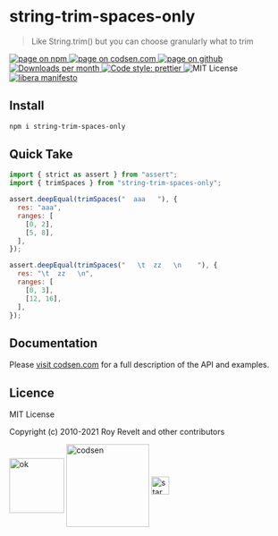# string-trim-spaces-only

> Like String.trim() but you can choose granularly what to trim

<div class="package-badges">
  <a href="https://www.npmjs.com/package/string-trim-spaces-only" rel="nofollow noreferrer noopener">
    <img src="https://img.shields.io/badge/-npm-blue?style=flat-square" alt="page on npm">
  </a>
  <a href="https://codsen.com/os/string-trim-spaces-only" rel="nofollow noreferrer noopener">
    <img src="https://img.shields.io/badge/-codsen-blue?style=flat-square" alt="page on codsen.com">
  </a>
  <a href="https://github.com/codsen/codsen/tree/main/packages/string-trim-spaces-only" rel="nofollow noreferrer noopener">
    <img src="https://img.shields.io/badge/-github-blue?style=flat-square" alt="page on github">
  </a>
  <a href="https://npmcharts.com/compare/string-trim-spaces-only?interval=30" rel="nofollow noreferrer noopener" target="_blank">
    <img src="https://img.shields.io/npm/dm/string-trim-spaces-only.svg?style=flat-square" alt="Downloads per month">
  </a>
  <a href="https://prettier.io" rel="nofollow noreferrer noopener" target="_blank">
    <img src="https://img.shields.io/badge/code_style-prettier-brightgreen.svg?style=flat-square" alt="Code style: prettier">
  </a>
  <img src="https://img.shields.io/badge/licence-MIT-brightgreen.svg?style=flat-square" alt="MIT License">
  <a href="https://liberamanifesto.com" rel="nofollow noreferrer noopener" target="_blank">
    <img src="https://img.shields.io/badge/libera-manifesto-lightgrey.svg?style=flat-square" alt="libera manifesto">
  </a>
</div>

## Install

```bash
npm i string-trim-spaces-only
```

## Quick Take

```js
import { strict as assert } from "assert";
import { trimSpaces } from "string-trim-spaces-only";

assert.deepEqual(trimSpaces("  aaa   "), {
  res: "aaa",
  ranges: [
    [0, 2],
    [5, 8],
  ],
});

assert.deepEqual(trimSpaces("   \t  zz   \n    "), {
  res: "\t  zz   \n",
  ranges: [
    [0, 3],
    [12, 16],
  ],
});
```

## Documentation

Please [visit codsen.com](https://codsen.com/os/string-trim-spaces-only/) for a full description of the API and examples.

## Licence

MIT License

Copyright (c) 2010-2021 Roy Revelt and other contributors

<img src="https://codsen.com/images/png-codsen-ok.png" width="98" alt="ok" align="center"> <img src="https://codsen.com/images/png-codsen-1.png" width="148" alt="codsen" align="center"> <img src="https://codsen.com/images/png-codsen-star-small.png" width="32" alt="star" align="center">
